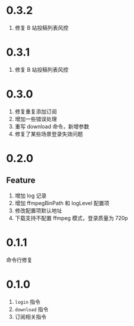 # 0.3.2

1. 修复 B 站投稿列表风控

# 0.3.1

1. 修复 B 站投稿列表风控

# 0.3.0

1. 修复重复添加订阅
2. 增加一些错误处理
3. 重写 download 命令，新增参数
4. 修复了某些场景登录失效问题

# 0.2.0

## Feature

1. 增加 log 记录
2. 增加 ffmpegBinPath 和 logLevel 配置项
3. 修改配置项默认地址
4. 下载支持不配置 ffmpeg 模式，登录质量为 720p

# 0.1.1

命令行修复

# 0.1.0

1. `login` 指令
2. `download` 指令
3. 订阅相关指令
